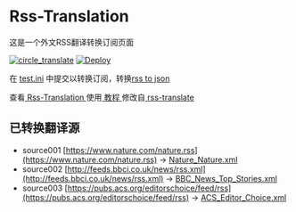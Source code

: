 # Rss-Translation

这是一个外文RSS翻译转换订阅页面 

[![circle_translate](https://github.com/tjsky/Rss-Translation/actions/workflows/circle_translate.yml/badge.svg)](https://github.com/tjsky/Rss-Translation/actions/workflows/circle_translate.yml)
[![Deploy](https://github.com/tjsky/Rss-Translation/actions/workflows/jekyll-gh-pages.yml/badge.svg)](https://github.com/tjsky/Rss-Translation/actions/workflows/jekyll-gh-pages.yml)

在 [test.ini](https://github.com/tjsky/Rss-Translation/blob/main/test.ini) 中提交以转换订阅，转换[rss to json](https://rss2json.com/)

查看[ Rss-Translation ](https://tjsky.github.io/Rss-Translation)使用[ 教程 ](https://github.com/talengu/rss-translate/issues/2)修改自[ rss-translate ](https://github.com/talengu/rss-translate)

## 已转换翻译源

 - source001 [https://www.nature.com/nature.rss](https://www.nature.com/nature.rss) -> [Nature_Nature.xml](rss/Nature_Nature.xml)
 - source002 [http://feeds.bbci.co.uk/news/rss.xml](http://feeds.bbci.co.uk/news/rss.xml) -> [BBC_News_Top_Stories.xml](rss/BBC_News_Top_Stories.xml)
 - source003 [https://pubs.acs.org/editorschoice/feed/rss](https://pubs.acs.org/editorschoice/feed/rss) -> [ACS_Editor_Choice.xml](rss/ACS_Editor_Choice.xml)
